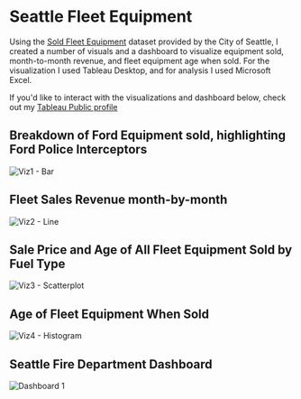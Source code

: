 # Seattle Fleet Equipment
Using the [Sold Fleet Equipment](https://data.seattle.gov/City-Business/Sold-Fleet-Equipment/y6ef-jf2w) dataset provided by the City of Seattle, I created a number of visuals and a dashboard to visualize equipment sold, month-to-month revenue, and fleet equipment age when sold. For the visualization I used Tableau Desktop, and for analysis I used Microsoft Excel.

If you'd like to interact with the visualizations and dashboard below, check out my [Tableau Public profile](https://public.tableau.com/app/profile/max.thienel/vizzes)

## Breakdown of Ford Equipment sold, highlighting Ford Police Interceptors
![Viz1 - Bar](https://github.com/mthienel2/seattle-fleet-equipment/assets/109990147/fed6b66d-3685-43af-9576-49da912b78ed)

## Fleet Sales Revenue month-by-month
![Viz2 - Line](https://github.com/mthienel2/seattle-fleet-equipment/assets/109990147/c77e0b39-4791-4b6a-b8a7-af67d3470c24)

## Sale Price and Age of All Fleet Equipment Sold by Fuel Type
![Viz3 - Scatterplot](https://github.com/mthienel2/seattle-fleet-equipment/assets/109990147/ee4a0e5a-dff6-427b-83ca-98126376b5ee)

## Age of Fleet Equipment When Sold
![Viz4 - Histogram](https://github.com/mthienel2/seattle-fleet-equipment/assets/109990147/5f917efc-2b16-45dd-b77d-9f94c185743e)

## Seattle Fire Department Dashboard
![Dashboard 1](https://github.com/mthienel2/seattle-fleet-equipment/assets/109990147/689a2334-25c6-4e98-962e-78812cbea103)
